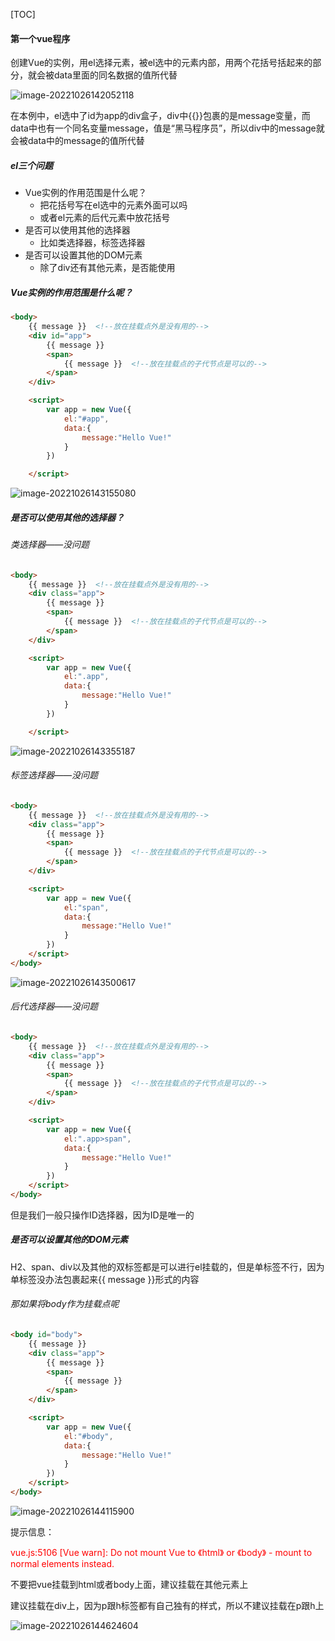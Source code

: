 [TOC]



#### 第一个vue程序

创建Vue的实例，用el选择元素，被el选中的元素内部，用两个花括号括起来的部分，就会被data里面的同名数据的值所代替

![image-20221026142052118](D:\TyporaWorks\图片文件夹存放\image-20221026142052118.png)

在本例中，el选中了id为app的div盒子，div中{{}}包裹的是message变量，而data中也有一个同名变量message，值是“黑马程序员”，所以div中的message就会被data中的message的值所代替



##### el三个问题

+ Vue实例的作用范围是什么呢？
  + 把花括号写在el选中的元素外面可以吗
  + 或者el元素的后代元素中放花括号
+ 是否可以使用其他的选择器
  + 比如类选择器，标签选择器
+ 是否可以设置其他的DOM元素
  + 除了div还有其他元素，是否能使用



##### Vue实例的作用范围是什么呢？

```html
<body>
    {{ message }}  <!--放在挂载点外是没有用的-->
    <div id="app">
        {{ message }}
        <span>
            {{ message }}  <!--放在挂载点的子代节点是可以的-->
        </span>
    </div>

    <script>
        var app = new Vue({
            el:"#app",
            data:{
                message:"Hello Vue!"
            }
        })

    </script>
```

![image-20221026143155080](D:\TyporaWorks\图片文件夹存放\image-20221026143155080.png)



##### 是否可以使用其他的选择器？

###### 类选择器——没问题

```html
<body>
    {{ message }}  <!--放在挂载点外是没有用的-->
    <div class="app">
        {{ message }}
        <span>
            {{ message }}  <!--放在挂载点的子代节点是可以的-->
        </span>
    </div>

    <script>
        var app = new Vue({
            el:".app",
            data:{
                message:"Hello Vue!"
            }
        })

    </script>
```

![image-20221026143355187](D:\TyporaWorks\图片文件夹存放\image-20221026143355187.png)

###### 标签选择器——没问题

```html
<body>
    {{ message }}  <!--放在挂载点外是没有用的-->
    <div class="app">
        {{ message }}
        <span>
            {{ message }}  <!--放在挂载点的子代节点是可以的-->
        </span>
    </div>

    <script>
        var app = new Vue({
            el:"span",
            data:{
                message:"Hello Vue!"
            }
        })
    </script>
</body>
```

![image-20221026143500617](D:\TyporaWorks\图片文件夹存放\image-20221026143500617.png)

###### 后代选择器——没问题

```html
<body>
    {{ message }}  <!--放在挂载点外是没有用的-->
    <div class="app">
        {{ message }}
        <span>
            {{ message }}  <!--放在挂载点的子代节点是可以的-->
        </span>
    </div>

    <script>
        var app = new Vue({
            el:".app>span",
            data:{
                message:"Hello Vue!"
            }
        })
    </script>
</body>
```

但是我们一般只操作ID选择器，因为ID是唯一的



##### 是否可以设置其他的DOM元素

H2、span、div以及其他的双标签都是可以进行el挂载的，但是单标签不行，因为单标签没办法包裹起来{{ message }}形式的内容

###### 那如果将body作为挂载点呢

```html
<body id="body">
    {{ message }}  
    <div class="app">
        {{ message }}
        <span>
            {{ message }}  
        </span>
    </div>

    <script>
        var app = new Vue({
            el:"#body",
            data:{
                message:"Hello Vue!"
            }
        })
    </script>
</body>
```

![image-20221026144115900](D:\TyporaWorks\图片文件夹存放\image-20221026144115900.png)

提示信息：

<font color='red'>vue.js:5106 [Vue warn]: Do not mount Vue to 《html》 or 《body》 - mount to normal elements instead.</font>

不要把vue挂载到html或者body上面，建议挂载在其他元素上



建议挂载在div上，因为p跟h标签都有自己独有的样式，所以不建议挂载在p跟h上

![image-20221026144624604](D:\TyporaWorks\图片文件夹存放\image-20221026144624604.png)